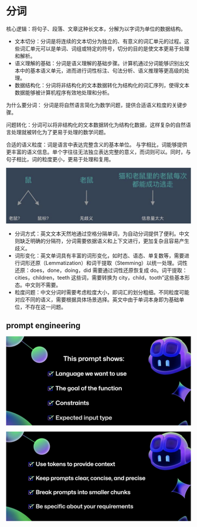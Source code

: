 # 分词

核心逻辑：将句子、段落、文章这种长文本，分解为以字词为单位的数据结构。

* 文本切分：分词是将连续的文本切分为独立的、有意义的词汇单元的过程。这些词汇单元可以是单词、词组或特定的符号，切分的目的是使文本更易于处理和解析。
* 语义理解的基础：分词是语义理解的基础步骤。计算机通过分词能够识别出文本中的基本语义单元，进而进行词性标注、句法分析、语义推理等更高级的处理。
* 数据结构化：分词将非结构化的文本数据转化为结构化的词汇序列，使得文本数据能够被计算机程序有效地处理和分析。
  
为什么要分词： 分词是将自然语言简化为数学问题，提供合适语义粒度的关键步骤。

问题转化：分词可以将非结构化的文本数据转化为结构化数据，这样复杂的自然语言处理就被转化为了更易于处理的数学问题。

合适的语义粒度：词是语言中表达完整含义的基本单位。 与字相比，词能够提供更丰富的语义信息。单个字往往无法独立表达完整的意义，而词则可以。同时，与句子相比，词的粒度更小，更易于处理和复用。

![alt text](<pic/截屏2025-05-12 19.33.34.png>)

* 分词方式：英文文本天然地通过空格分隔单词，为自动分词提供了便利。中文则缺乏明确的分隔符，分词需要依据语义和上下文进行，更加复杂且容易产生歧义。
* 词形变化：英文单词具有丰富的词形变化，如时态、语态、单复数等，需要进行词形还原（Lemmatization）和词干提取（Stemming）以统一处理。词性还原：does，done，doing，did 需要通过词性还原恢复成 do。词干提取：cities，children，teeth 这些词，需要转换为 city，child，tooth”这些基本形态。中文则不需要。
* 粒度问题：中文分词时需要考虑粒度大小，即词汇的划分粗细。不同粒度可能对应不同的语义，需要根据具体场景选择。英文中由于单词本身即为基础单位，不存在这一问题。

## prompt engineering


![alt text](<pic/截屏2025-05-12 20.07.05.png>)

![alt text](<pic/截屏2025-05-12 20.06.03.png>)